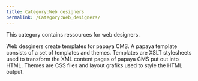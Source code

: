 ```yaml
---
title: Category:Web designers
permalink: /Category:Web_designers/
---
```


This category contains ressources for web designers.

Web desginers create templates for papaya CMS. A papaya template consists of a set of templates and themes. Templates are XSLT stylesheets used to transform the XML content pages of papaya CMS put out into HTML. Themes are CSS files and layout grafiks used to style the HTML output.